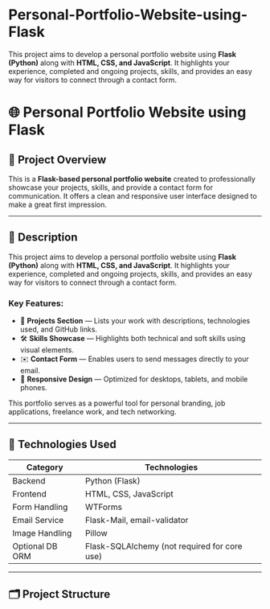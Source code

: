 # Personal-Portfolio-Website-using-Flask
This project aims to develop a personal portfolio website using **Flask (Python)** along with **HTML, CSS, and JavaScript**. It highlights your experience, completed and ongoing projects, skills, and provides an easy way for visitors to connect through a contact form.
# 🌐 Personal Portfolio Website using Flask

## 📌 Project Overview

This is a **Flask-based personal portfolio website** created to professionally showcase your projects, skills, and provide a contact form for communication. It offers a clean and responsive user interface designed to make a great first impression.

---

## 📄 Description

This project aims to develop a personal portfolio website using **Flask (Python)** along with **HTML, CSS, and JavaScript**. It highlights your experience, completed and ongoing projects, skills, and provides an easy way for visitors to connect through a contact form.

### Key Features:
- 🧩 **Projects Section** — Lists your work with descriptions, technologies used, and GitHub links.
- 🛠 **Skills Showcase** — Highlights both technical and soft skills using visual elements.
- ✉️ **Contact Form** — Enables users to send messages directly to your email.
- 📱 **Responsive Design** — Optimized for desktops, tablets, and mobile phones.

This portfolio serves as a powerful tool for personal branding, job applications, freelance work, and tech networking.

---

## 🧰 Technologies Used

| Category         | Technologies                          |
|------------------|----------------------------------------|
| Backend          | Python (Flask)                         |
| Frontend         | HTML, CSS, JavaScript                  |
| Form Handling    | WTForms                                |
| Email Service    | Flask-Mail, email-validator            |
| Image Handling   | Pillow                                 |
| Optional DB ORM  | Flask-SQLAlchemy (not required for core use) |

---

## 🗂 Project Structure

